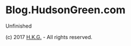 # Blog.HudsonGreen.com

Unfinished

(c) 2017 [H.K.G.](https://hudsongreen.com/) - All rights reserved.
